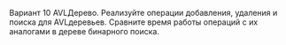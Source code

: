 Вариант 10 AVLДерево.
Реализуйте операции добавления, удаления и поиска для AVLдеревьев. Сравните время работы
операций с их аналогами в дереве бинарного поиска.